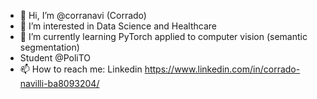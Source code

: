 - 👋 Hi, I’m @corranavi (Corrado)
- 👀 I’m interested in Data Science and Healthcare
- 🌱 I’m currently learning PyTorch applied to computer vision (semantic segmentation)
- Student @PoliTO
- 📫 How to reach me: Linkedin https://www.linkedin.com/in/corrado-navilli-ba8093204/ 

<!---
corranavi/corranavi is a ✨ special ✨ repository because its `README.md` (this file) appears on your GitHub profile.
You can click the Preview link to take a look at your changes.
--->
